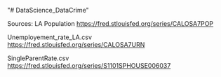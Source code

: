"# DataScience_DataCrime" 

Sources: 
LA Population 
https://fred.stlouisfed.org/series/CALOSA7POP

Unemployement_rate_LA.csv
https://fred.stlouisfed.org/series/CALOSA7URN

SingleParentRate.csv
https://fred.stlouisfed.org/series/S1101SPHOUSE006037